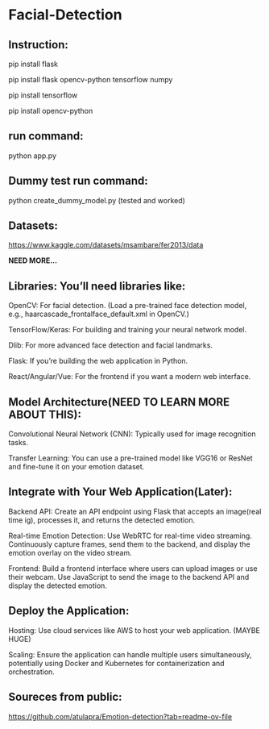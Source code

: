 # Facial-Detection

## Instruction:

pip install flask

pip install flask opencv-python tensorflow numpy 

pip install tensorflow

pip install opencv-python


## run command:


python app.py


## Dummy test run command:


python create_dummy_model.py (tested and worked)



## Datasets: 

https://www.kaggle.com/datasets/msambare/fer2013/data

**NEED MORE...**



## Libraries: You’ll need libraries like:

OpenCV: For facial detection. (Load a pre-trained face detection model, e.g., haarcascade_frontalface_default.xml in OpenCV.)

TensorFlow/Keras: For building and training your neural network model.

Dlib: For more advanced face detection and facial landmarks.

Flask: If you’re building the web application in Python.

React/Angular/Vue: For the frontend if you want a modern web interface.


## Model Architecture(NEED TO LEARN MORE ABOUT THIS):

Convolutional Neural Network (CNN): Typically used for image recognition tasks.

Transfer Learning: You can use a pre-trained model like VGG16 or ResNet and fine-tune it on your emotion dataset.



## Integrate with Your Web Application(Later):

Backend API: Create an API endpoint using Flask that accepts an image(real time ig), processes it, and returns the detected emotion.

Real-time Emotion Detection: Use WebRTC for real-time video streaming. Continuously capture frames, send them to the backend, and display the emotion overlay on the video stream.

Frontend: Build a frontend interface where users can upload images or use their webcam. Use JavaScript to send the image to the backend API and display the detected emotion.


## Deploy the Application: 

Hosting: Use cloud services like AWS to host your web application. (MAYBE HUGE)

Scaling: Ensure the application can handle multiple users simultaneously, potentially using Docker and Kubernetes for containerization and orchestration.


## Soureces from public:

https://github.com/atulapra/Emotion-detection?tab=readme-ov-file


